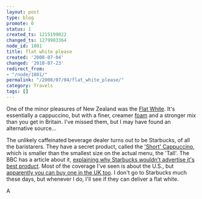 ```yaml
---
layout: post
type: blog
promote: 0
status: 1
created_ts: 1215199022
changed_ts: 1279903364
node_id: 1801
title: flat white please
created: '2008-07-04'
changed: '2010-07-23'
redirect_from:
- "/node/1801/"
permalink: "/2008/07/04/flat_white_please/"
category: Travels
tags: []
---
```

One of the minor pleasures of New Zealand was the [Flat White](http://en.wikipedia.org/wiki/Flat_white).  It's essentially a cappuccino, but with a finer, creamer [foam](http://en.wikipedia.org/wiki/Microfoam) and a stronger mix than you get in Britain. I've missed them, but I may have found an alternative source...
<!--break-->
The unlikely caffeinated beverage dealer turns out to be Starbucks, of all the baristarers. They have a secret product, called the ['Short' Cappuccino](http://www.slate.com/id/2133754/), which is smaller than the smallest size on the actual menu, the 'Tall'. The BBC has a article about it, [explaining why Starbucks wouldn't advertise it's best product](http://news.bbc.co.uk/1/hi/business/5274352.stm).  Most of the coverage I've seen is about the U.S., but [apparently you can buy one in the UK too](http://nick.recoil.org/2007/7/11/starbucks-short-cappuccino).  I don't go to Starbucks much these days, but whenever I do, I'll see if they can deliver a flat white.

A
